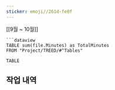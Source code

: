 ```yaml
---
sticker: emoji//261d-fe0f
---
```

[[9월 ~ 10월]]
```
```dataview
TABLE sum(file.Minutes) as TotalMinutes
FROM "Project/TREED/#^Tables"
```

```
TABLE
```

## 작업 내역
